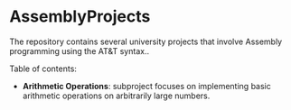 # AssemblyProjects

The repository contains several university projects that involve Assembly programming using the AT&T syntax..

Table of contents:
* **Arithmetic Operations**: subproject focuses on implementing basic arithmetic operations on arbitrarily large numbers.

